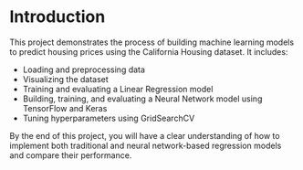 # Introduction

This project demonstrates the process of building machine learning models to predict housing prices using the California Housing dataset. It includes:

- Loading and preprocessing data
- Visualizing the dataset
- Training and evaluating a Linear Regression model
- Building, training, and evaluating a Neural Network model using TensorFlow and Keras
- Tuning hyperparameters using GridSearchCV

By the end of this project, you will have a clear understanding of how to implement both traditional and neural network-based regression models and compare their performance.
